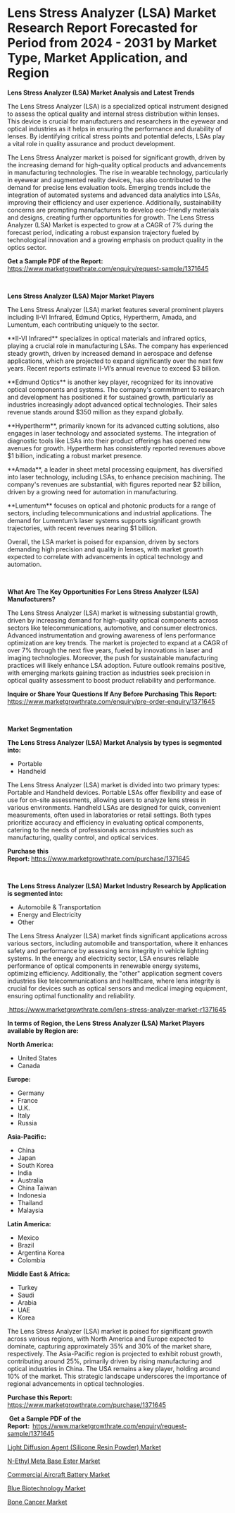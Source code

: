 <p><h1>Lens Stress Analyzer (LSA) Market Research Report Forecasted for Period from 2024 -  2031 by Market Type, Market Application, and Region</h1></p><p><strong>Lens Stress Analyzer (LSA) Market Analysis and Latest Trends</strong></p>
<p><p>The Lens Stress Analyzer (LSA) is a specialized optical instrument designed to assess the optical quality and internal stress distribution within lenses. This device is crucial for manufacturers and researchers in the eyewear and optical industries as it helps in ensuring the performance and durability of lenses. By identifying critical stress points and potential defects, LSAs play a vital role in quality assurance and product development.</p><p>The Lens Stress Analyzer market is poised for significant growth, driven by the increasing demand for high-quality optical products and advancements in manufacturing technologies. The rise in wearable technology, particularly in eyewear and augmented reality devices, has also contributed to the demand for precise lens evaluation tools. Emerging trends include the integration of automated systems and advanced data analytics into LSAs, improving their efficiency and user experience. Additionally, sustainability concerns are prompting manufacturers to develop eco-friendly materials and designs, creating further opportunities for growth. The Lens Stress Analyzer (LSA) Market is expected to grow at a CAGR of 7% during the forecast period, indicating a robust expansion trajectory fueled by technological innovation and a growing emphasis on product quality in the optics sector.</p></p>
<p><strong>Get a Sample PDF of the Report:&nbsp;</strong> <a href="https://www.marketgrowthrate.com/enquiry/request-sample/1371645">https://www.marketgrowthrate.com/enquiry/request-sample/1371645</a></p>
<p>&nbsp;</p>
<p><strong>Lens Stress Analyzer (LSA) Major Market Players</strong></p>
<p><p>The Lens Stress Analyzer (LSA) market features several prominent players including II-VI Infrared, Edmund Optics, Hypertherm, Amada, and Lumentum, each contributing uniquely to the sector.</p><p>**II-VI Infrared** specializes in optical materials and infrared optics, playing a crucial role in manufacturing LSAs. The company has experienced steady growth, driven by increased demand in aerospace and defense applications, which are projected to expand significantly over the next few years. Recent reports estimate II-VI’s annual revenue to exceed $3 billion.</p><p>**Edmund Optics** is another key player, recognized for its innovative optical components and systems. The company's commitment to research and development has positioned it for sustained growth, particularly as industries increasingly adopt advanced optical technologies. Their sales revenue stands around $350 million as they expand globally.</p><p>**Hypertherm**, primarily known for its advanced cutting solutions, also engages in laser technology and associated systems. The integration of diagnostic tools like LSAs into their product offerings has opened new avenues for growth. Hypertherm has consistently reported revenues above $1 billion, indicating a robust market presence.</p><p>**Amada**, a leader in sheet metal processing equipment, has diversified into laser technology, including LSAs, to enhance precision machining. The company's revenues are substantial, with figures reported near $2 billion, driven by a growing need for automation in manufacturing.</p><p>**Lumentum** focuses on optical and photonic products for a range of sectors, including telecommunications and industrial applications. The demand for Lumentum’s laser systems supports significant growth trajectories, with recent revenues nearing $1 billion.</p><p>Overall, the LSA market is poised for expansion, driven by sectors demanding high precision and quality in lenses, with market growth expected to correlate with advancements in optical technology and automation.</p></p>
<p>&nbsp;</p>
<p><strong>What Are The Key Opportunities For Lens Stress Analyzer (LSA) Manufacturers?</strong></p>
<p><p>The Lens Stress Analyzer (LSA) market is witnessing substantial growth, driven by increasing demand for high-quality optical components across sectors like telecommunications, automotive, and consumer electronics. Advanced instrumentation and growing awareness of lens performance optimization are key trends. The market is projected to expand at a CAGR of over 7% through the next five years, fueled by innovations in laser and imaging technologies. Moreover, the push for sustainable manufacturing practices will likely enhance LSA adoption. Future outlook remains positive, with emerging markets gaining traction as industries seek precision in optical quality assessment to boost product reliability and performance.</p></p>
<p><strong>Inquire or Share Your Questions If Any Before Purchasing This Report:</strong> <a href="https://www.marketgrowthrate.com/enquiry/pre-order-enquiry/1371645">https://www.marketgrowthrate.com/enquiry/pre-order-enquiry/1371645</a></p>
<p>&nbsp;</p>
<p><strong>Market Segmentation</strong></p>
<p><strong>The Lens Stress Analyzer (LSA) Market Analysis by types is segmented into:</strong></p>
<p><ul><li>Portable</li><li>Handheld</li></ul></p>
<p><p>The Lens Stress Analyzer (LSA) market is divided into two primary types: Portable and Handheld devices. Portable LSAs offer flexibility and ease of use for on-site assessments, allowing users to analyze lens stress in various environments. Handheld LSAs are designed for quick, convenient measurements, often used in laboratories or retail settings. Both types prioritize accuracy and efficiency in evaluating optical components, catering to the needs of professionals across industries such as manufacturing, quality control, and optical services.</p></p>
<p><strong>Purchase this Report:&nbsp;</strong><a href="https://www.marketgrowthrate.com/purchase/1371645">https://www.marketgrowthrate.com/purchase/1371645</a></p>
<p>&nbsp;</p>
<p><strong>The Lens Stress Analyzer (LSA) Market Industry Research by Application is segmented into:</strong></p>
<p><ul><li>Automobile & Transportation</li><li>Energy and Electricity</li><li>Other</li></ul></p>
<p><p>The Lens Stress Analyzer (LSA) market finds significant applications across various sectors, including automobile and transportation, where it enhances safety and performance by assessing lens integrity in vehicle lighting systems. In the energy and electricity sector, LSA ensures reliable performance of optical components in renewable energy systems, optimizing efficiency. Additionally, the "other" application segment covers industries like telecommunications and healthcare, where lens integrity is crucial for devices such as optical sensors and medical imaging equipment, ensuring optimal functionality and reliability.</p></p>
<p><a href="https://www.marketgrowthrate.com/lens-stress-analyzer-market-r1371645">&nbsp;https://www.marketgrowthrate.com/lens-stress-analyzer-market-r1371645</a></p>
<p><strong>In terms of Region, the Lens Stress Analyzer (LSA) Market Players available by Region are:</strong></p>
<p>
    <p> <strong> North America: </strong>
        <ul>
            <li>United States</li>
            <li>Canada</li>
        </ul>
        </p> 
    <p> <strong> Europe: </strong>
        <ul>
            <li>Germany</li>
            <li>France</li>
            <li>U.K.</li>
            <li>Italy</li>
            <li>Russia</li>
        </ul>
        </p> 
    <p> <strong> Asia-Pacific: </strong>
        <ul>
            <li>China</li>
            <li>Japan</li>
            <li>South Korea</li>
            <li>India</li>
            <li>Australia</li>
            <li>China Taiwan</li>
            <li>Indonesia</li>
            <li>Thailand</li>
            <li>Malaysia</li>
        </ul>
        </p> 
    <p> <strong> Latin America: </strong>
        <ul>
            <li>Mexico</li>
            <li>Brazil</li>
            <li>Argentina Korea</li>
            <li>Colombia</li>
        </ul>
        </p> 
    <p> <strong> Middle East & Africa: </strong>
        <ul>
            <li>Turkey</li>
            <li>Saudi</li>
            <li>Arabia</li>
            <li>UAE</li>
            <li>Korea</li>
        </ul>
    </p>
    </p>
<p><p>The Lens Stress Analyzer (LSA) market is poised for significant growth across various regions, with North America and Europe expected to dominate, capturing approximately 35% and 30% of the market share, respectively. The Asia-Pacific region is projected to exhibit robust growth, contributing around 25%, primarily driven by rising manufacturing and optical industries in China. The USA remains a key player, holding around 10% of the market. This strategic landscape underscores the importance of regional advancements in optical technologies.</p></p>
<p><strong>Purchase this Report: </strong><a href="https://www.marketgrowthrate.com/purchase/1371645">https://www.marketgrowthrate.com/purchase/1371645</a></p>
<p>&nbsp;<strong>Get a Sample PDF of the Report:&nbsp;&nbsp;</strong><a href="https://www.marketgrowthrate.com/enquiry/request-sample/1371645">https://www.marketgrowthrate.com/enquiry/request-sample/1371645</a></p>
<p><strong></strong></p>
<p><p><a href="https://issuu.com/reportprime-2/docs/light-diffusion-agent-silicone-resi_82936bfb822d0e">Light Diffusion Agent (Silicone Resin Powder) Market</a></p><p><a href="https://medium.com/@jodyjone76/evaluating-global-n-ethyl-meta-base-ester-market-trends-and-growth-opportunities-by-region-type-542d00da043f?postPublishedType=repub">N-Ethyl Meta Base Ester Market</a></p><p><a href="https://medium.com/@jodyjone76/how-regional-markets-are-adapting-to-commercial-aircraft-battery-market-innovations-f73b2fde2fcb">Commercial Aircraft Battery Market</a></p><p><a href="https://www.linkedin.com/pulse/analyzing-key-drivers-blue-biotechnology-market-trends-k2xsf?trackingId=zpwbaLEOQ5%2B5VN10YacUdA%3D%3D">Blue Biotechnology Market</a></p><p><a href="https://www.linkedin.com/pulse/insights-bone-cancer-market-size-which-expanding-146-azggf?trackingId=qTbe4cF6TgS8QoTpW95KFA%3D%3D">Bone Cancer Market</a></p></p>